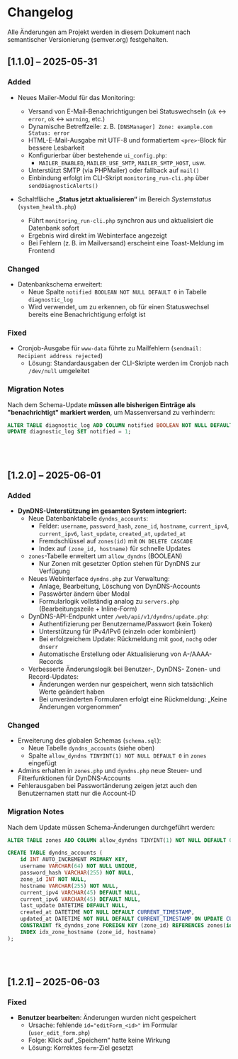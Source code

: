 # Changelog

Alle Änderungen am Projekt werden in diesem Dokument nach semantischer Versionierung (semver.org) festgehalten.

## [1.1.0] – 2025-05-31

### Added
- Neues Mailer-Modul für das Monitoring:
  - Versand von E-Mail-Benachrichtigungen bei Statuswechseln (`ok` ↔ `error`, `ok` ↔ `warning`, etc.)
  - Dynamische Betreffzeile: z. B. `[DNSManager] Zone: example.com Status: error`
  - HTML-E-Mail-Ausgabe mit UTF-8 und formatiertem `<pre>`-Block für bessere Lesbarkeit
  - Konfigurierbar über bestehende `ui_config.php`:
    - `MAILER_ENABLED`, `MAILER_USE_SMTP`, `MAILER_SMTP_HOST`, usw.
  - Unterstützt SMTP (via PHPMailer) oder fallback auf `mail()`
  - Einbindung erfolgt im CLI-Skript `monitoring_run-cli.php` über `sendDiagnosticAlerts()`

- Schaltfläche **„Status jetzt aktualisieren“** im Bereich *Systemstatus* (`system_health.php`)
  - Führt `monitoring_run-cli.php` synchron aus und aktualisiert die Datenbank sofort
  - Ergebnis wird direkt im Webinterface angezeigt
  - Bei Fehlern (z. B. im Mailversand) erscheint eine Toast-Meldung im Frontend

### Changed
- Datenbankschema erweitert:
  - Neue Spalte `notified BOOLEAN NOT NULL DEFAULT 0` in Tabelle `diagnostic_log`
  - Wird verwendet, um zu erkennen, ob für einen Statuswechsel bereits eine Benachrichtigung erfolgt ist

### Fixed
- Cronjob-Ausgabe für `www-data` führte zu Mailfehlern (`sendmail: Recipient address rejected`)
  - Lösung: Standardausgaben der CLI-Skripte werden im Cronjob nach `/dev/null` umgeleitet

### Migration Notes
Nach dem Schema-Update **müssen alle bisherigen Einträge als "benachrichtigt" markiert werden**, um Massenversand zu verhindern:

```sql
ALTER TABLE diagnostic_log ADD COLUMN notified BOOLEAN NOT NULL DEFAULT 0;
UPDATE diagnostic_log SET notified = 1;
```

<br>
<br>

## [1.2.0] – 2025-06-01

### Added
- **DynDNS-Unterstützung im gesamten System integriert:**
  - Neue Datenbanktabelle `dyndns_accounts`:
    - Felder: `username`, `password_hash`, `zone_id`, `hostname`, `current_ipv4`, `current_ipv6`, `last_update`, `created_at`, `updated_at`
    - Fremdschlüssel auf `zones(id)` mit `ON DELETE CASCADE`
    - Index auf `(zone_id, hostname)` für schnelle Updates
  - `zones`-Tabelle erweitert um `allow_dyndns` (BOOLEAN)
    - Nur Zonen mit gesetzter Option stehen für DynDNS zur Verfügung
  - Neues Webinterface `dyndns.php` zur Verwaltung:
    - Anlage, Bearbeitung, Löschung von DynDNS-Accounts
    - Passwörter ändern über Modal
    - Formularlogik vollständig analog zu `servers.php` (Bearbeitungszeile + Inline-Form)
  - DynDNS-API-Endpunkt unter `/web/api/v1/dyndns/update.php`:
    - Authentifizierung per Benutzername/Passwort (kein Token)
    - Unterstützung für IPv4/IPv6 (einzeln oder kombiniert)
    - Bei erfolgreichem Update: Rückmeldung mit `good`, `nochg` oder `dnserr`
    - Automatische Erstellung oder Aktualisierung von A-/AAAA-Records
  - Verbesserte Änderungslogik bei Benutzer-, DynDNS- Zonen- und Record-Updates:
    - Änderungen werden nur gespeichert, wenn sich tatsächlich Werte geändert haben
    - Bei unveränderten Formularen erfolgt eine Rückmeldung: „Keine Änderungen vorgenommen“

### Changed
- Erweiterung des globalen Schemas (`schema.sql`):
  - Neue Tabelle `dyndns_accounts` (siehe oben)
  - Spalte `allow_dyndns TINYINT(1) NOT NULL DEFAULT 0` in `zones` eingefügt
- Admins erhalten in `zones.php` und `dyndns.php` neue Steuer- und Filterfunktionen für DynDNS-Accounts
- Fehlerausgaben bei Passwortänderung zeigen jetzt auch den Benutzernamen statt nur die Account-ID

### Migration Notes
Nach dem Update müssen Schema-Änderungen durchgeführt werden:

```sql
ALTER TABLE zones ADD COLUMN allow_dyndns TINYINT(1) NOT NULL DEFAULT 0;

CREATE TABLE dyndns_accounts (
    id INT AUTO_INCREMENT PRIMARY KEY,
    username VARCHAR(64) NOT NULL UNIQUE,
    password_hash VARCHAR(255) NOT NULL,
    zone_id INT NOT NULL,
    hostname VARCHAR(255) NOT NULL,
    current_ipv4 VARCHAR(45) DEFAULT NULL,
    current_ipv6 VARCHAR(45) DEFAULT NULL,
    last_update DATETIME DEFAULT NULL,
    created_at DATETIME NOT NULL DEFAULT CURRENT_TIMESTAMP,
    updated_at DATETIME NOT NULL DEFAULT CURRENT_TIMESTAMP ON UPDATE CURRENT_TIMESTAMP,
    CONSTRAINT fk_dyndns_zone FOREIGN KEY (zone_id) REFERENCES zones(id) ON DELETE CASCADE,
    INDEX idx_zone_hostname (zone_id, hostname)
);
```

<br>
<br>

## [1.2.1] – 2025-06-03

### Fixed
- **Benutzer bearbeiten**: Änderungen wurden nicht gespeichert
  - Ursache: fehlende `id="editForm_<id>"` im Formular (`user_edit_form.php`)
  - Folge: Klick auf „Speichern“ hatte keine Wirkung
  - Lösung: Korrektes `form`-Ziel gesetzt
